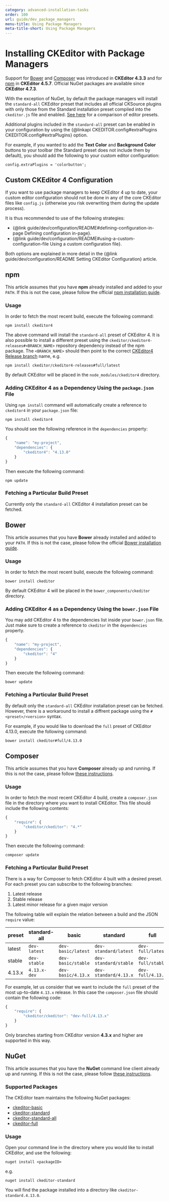 ```yaml
---
category: advanced-installation-tasks
order: 100
url: guide/dev_package_managers
menu-title: Using Package Managers
meta-title-short: Using Package Managers
---
```

<!--
Copyright (c) 2003-2020, CKSource - Frederico Knabben. All rights reserved.
For licensing, see LICENSE.md.
-->

# Installing CKEditor with Package Managers

<info-box info=""> Support for <a href="http://bower.io/">Bower</a> and <a href="https://getcomposer.org/">Composer</a> was introduced in <strong>CKEditor 4.3.3</strong> and for <a href="https://www.npmjs.com/">npm</a> in <strong>CKEditor 4.5.7</strong>. Official NuGet packages are available since <strong>CKEditor 4.7.3</strong>.
</info-box>

With the exception of NuGet, by default the package managers will install the `standard-all` CKEditor preset that includes all official CKSource plugins with only those from the Standard installation preset compiled into the `ckeditor.js` file and enabled. [See here](https://ckeditor.com/cke4/presets) for a comparison of editor presets.

Additional plugins included in the `standard-all` preset can be enabled in your configuration by using the {@linkapi CKEDITOR.config#extraPlugins CKEDITOR.config#extraPlugins} option.

For example, if you wanted to add the **Text Color** and **Background Color** buttons to your toolbar (the Standard preset does not include them by default), you should add the following to your custom editor configuration:

	config.extraPlugins = 'colorbutton';

## Custom CKEditor 4 Configuration

If you want to use package managers to keep CKEditor 4 up to date, your custom editor configuration should not be done in any of the core CKEditor files like `config.js` (otherwise you risk overwriting them during the update process).

It is thus recommended to use of the following strategies:

* {@link guide/dev/configuration/README#defining-configuration-in-page Defining configuration in-page}.
* {@link guide/dev/configuration/README#using-a-custom-configuration-file Using a custom configuration file}.

Both options are explained in more detail in the {@link guide/dev/configuration/README Setting CKEditor Configuration} article.

## npm

This article assumes that you have **npm** already installed and added to your `PATH`. If this is not the case, please follow the official [npm installation guide](https://docs.npmjs.com/getting-started/installing-node).

### Usage

In order to fetch the most recent build, execute the following command:

	npm install ckeditor4

The above command will install the `standard-all` preset of CKEditor 4. It is also possible to install a different preset using the `ckeditor/ckeditor4-releases#<BRANCH_NAME>` repository dependency instead of the npm package. The `<BRANCH_NAME>` should then point to the correct [CKEditor4 Release branch](https://github.com/ckeditor/ckeditor4-releases/branches) name, e.g.

	npm install ckeditor/ckeditor4-releases#full/latest

By default CKEditor will be placed in the `node_modules/ckeditor4` directory.

### Adding CKEditor 4 as a Dependency Using the `package.json` File

Using `npm install` command will automatically create a reference to `ckeditor4` in your `package.json` file:

    npm install ckeditor4

You should see the following reference in the `dependencies` property:

```js
{
    "name": "my-project",
    "dependencies": {
        "ckeditor4": "4.13.0"
    }
}
```

Then execute the following command:

	npm update

### Fetching a Particular Build Preset

Currently only the `standard-all` CKEditor 4 installation preset can be fetched.

## Bower

This article assumes that you have **Bower** already installed and added to your `PATH`. If this is not the case, please follow the official [Bower installation guide](http://bower.io/#installing-bower).

### Usage

In order to fetch the most recent build, execute the following command:

	bower install ckeditor

By default CKEditor 4 will be placed in the `bower_components/ckeditor` directory.

### Adding CKEditor 4 as a Dependency Using the `bower.json` File

You may add CKEditor 4 to the dependencies list inside your `bower.json` file. Just make sure to create a reference to `ckeditor` in the `dependencies` property.

```js
{
    "name": "my-project",
    "dependencies": {
        "ckeditor": "4"
    }
}
```

Then execute the following command:

	bower update

### Fetching a Particular Build Preset

By default only the `standard-all` CKEditor installation preset can be fetched. However, there is a workaround to install a diffrent package using the `#<preset>/<version>` syntax.

For example, if you would like to download the `full` preset of CKEditor 4.13.0, execute the following command:

	bower install ckeditor#full/4.13.0

## Composer

This article assumes that you have **Composer** already up and running. If this is not the case, please follow [these instructions](https://getcomposer.org/download).

### Usage

In order to fetch the most recent CKEditor 4 build, create a `composer.json` file in the directory where you want to install CKEditor. This file should include the following contents:

```js
{
    "require": {
        "ckeditor/ckeditor": "4.*"
    }
}
```

Then execute the following command:

	composer update

### Fetching a Particular Build Preset

There is a way for Composer to fetch CKEditor 4 built with a desired preset. For each preset you can subscribe to the following branches:

1. Latest release
2. Stable release
3. Latest minor release for a given major version

The following table will explain the relation between a build and the JSON `require` value:

preset | standard-all | basic | standard | full
 --- | --- | --- | --- | ---
latest | `dev-latest` | `dev-basic/latest` | `dev-standard/latest` | `dev-full/latest`
stable | `dev-stable` | `dev-basic/stable` | `dev-standard/stable` | `dev-full/stable`
4.13.x | `4.13.x-dev` | `dev-basic/4.13.x` | `dev-standard/4.13.x` | `dev-full/4.13.x`

For example, let us consider that we want to include the `full` preset of the most up-to-date `4.13.x` release. In this case the `composer.json` file should contain the following code:

```js
{
    "require": {
        "ckeditor/ckeditor": "dev-full/4.13.x"
    }
}
```

<info-box hint=""> Only branches starting from CKEditor version <strong>4.3.x</strong> and higher are supported in this way.
</info-box>

## NuGet

This article assumes that you have the **NuGet** command line client already up and running. If this is not the case, please follow [these instructions](https://docs.microsoft.com/en-us/nuget/guides/install-nuget#nuget-cli).

### Supported Packages

The CKEditor team maintains the following NuGet packages:

* [ckeditor-basic](https://www.nuget.org/packages/ckeditor-basic)
* [ckeditor-standard](https://www.nuget.org/packages/ckeditor-standard)
* [ckeditor-standard-all](https://www.nuget.org/packages/ckeditor-standard-all)
* [ckeditor-full](https://www.nuget.org/packages/ckeditor-full)

### Usage

Open your command line in the directory where you would like to install CKEditor, and use the following:

	nuget install <packageID>

e.g.

	nuget install ckeditor-standard

You will find the package installed into a directory like `ckeditor-standard.4.13.0`.
